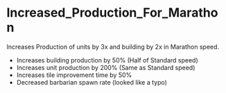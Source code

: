 # Increased_Production_For_Marathon
Increases Production of units by 3x and building by 2x in Marathon speed.

- Increases building production by 50% (Half of Standard speed)
- Increases unit production by 200% (Same as Standard speed)
- Increases tile improvement time by 50%
- Decreased barbarian spawn rate (looked like a typo)
